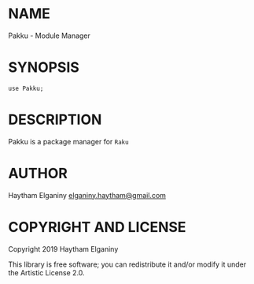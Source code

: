NAME
====

Pakku - Module Manager

SYNOPSIS
========

```perl6
use Pakku;
```

DESCRIPTION
===========

Pakku is a package manager for `Raku`

AUTHOR
======

Haytham Elganiny <elganiny.haytham@gmail.com>

COPYRIGHT AND LICENSE
=====================

Copyright 2019 Haytham Elganiny

This library is free software; you can redistribute it and/or modify it under the Artistic License 2.0.

